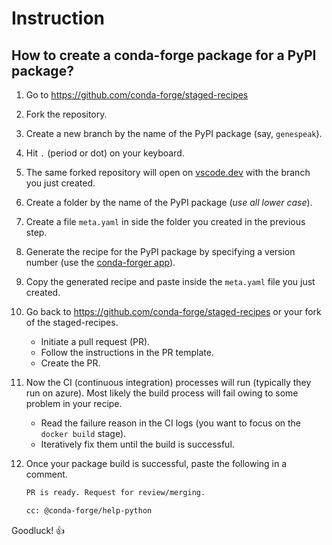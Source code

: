 # Instruction

## How to create a conda-forge package for a PyPI package?

1. Go to https://github.com/conda-forge/staged-recipes
2. Fork the repository.
3. Create a new branch by the name of the PyPI package (say, `genespeak`).
4. Hit `.` (period or dot) on your keyboard.
5. The same forked repository will open on [vscode.dev](https://vscode.dev) with the branch you just created.
6. Create a folder by the name of the PyPI package (*use all lower case*).
7. Create a file `meta.yaml` in side the folder you created in the previous step.
8. Generate the recipe for the PyPI package by specifying a version number (use the [conda-forger app](https://tinyurl.com/conda-forger)).
9. Copy the generated recipe and paste inside the `meta.yaml` file you just created.
10. Go back to https://github.com/conda-forge/staged-recipes or your fork of the staged-recipes.
    -  Initiate a pull request (PR).
    -  Follow the instructions in the PR template.
    -  Create the PR.
11. Now the CI (continuous integration) processes will run (typically they run on azure). Most likely the build process will fail owing to some problem in your recipe.
    -  Read the failure reason in the CI logs (you want to focus on the `docker build` stage).
    -  Iteratively fix them until the build is successful.
12. Once your package build is successful, paste the following in a comment.

    ```md
    PR is ready. Request for review/merging.

    cc: @conda-forge/help-python
    ```

Goodluck! 👍
